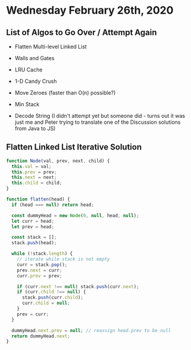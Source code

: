 # Wednesday February 26th, 2020

## List of Algos to Go Over / Attempt Again

- Flatten Multi-level Linked List
- Walls and Gates
- LRU Cache
- 1-D Candy Crush
- Move Zeroes (faster than O(n) possible?)
- Min Stack

- Decode String (I didn't attempt yet but someone did - turns out it was just me and Peter trying to translate one of the Discussion solutions from Java to JS)

## Flatten Linked List Iterative Solution

```javascript
function Node(val, prev, next, child) {
  this.val = val;
  this.prev = prev;
  this.next = next;
  this.child = child;
}

function flatten(head) {
  if (head === null) return head;

  const dummyHead = new Node(0, null, head, null);
  let curr = head;
  let prev = head;

  const stack = [];
  stack.push(head);

  while (!stack.length) {
    // iterate while stack is not empty
    curr = stack.pop();
    prev.next = curr;
    curr.prev = prev;

    if (curr.next !== null) stack.push(curr.next);
    if (curr.child !== null) {
      stack.push(curr.child);
      curr.child = null;
    }
    prev = curr;
  }

  dummyHead.next.prev = null; // reassign head.prev to be null
  return dummyHead.next;
}
```
